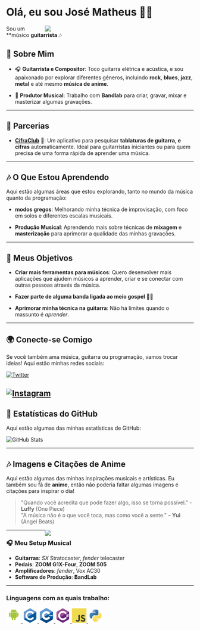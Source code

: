 # Olá, eu sou José Matheus 👋🎸

<img src="https://tagumando.wordpress.com/wp-content/uploads/2023/07/vinland-saga-10_3.jpeg?w=2000" width="400" align="right">


Sou um **músico **guitarrista**  🎶



## 🎸 Sobre Mim

- 🎧 **Guitarrista e Compositor**: Toco guitarra elétrica e acústica, e sou apaixonado por explorar diferentes gêneros, incluindo **rock**, **blues**, **jazz**, **metal** e até mesmo **música de anime**. 

- 🎵 **Produtor Musical**: Trabalho com **Bandlab** para criar, gravar, mixar e masterizar algumas gravações. 

---

## 📝 Parcerias



- **[CifraClub](https://www.cifraclub.com.br/)** 🎸: Um aplicativo para pesquisar **tablaturas de guitarra, e cifras** automaticamente. Ideal para guitarristas iniciantes ou para quem precisa de uma forma rápida de aprender uma música.

  

---

## 🎶 O Que Estou Aprendendo

Aqui estão algumas áreas que estou explorando, tanto no mundo da música quanto da programação:

- **modos gregos**: Melhorando minha técnica de improvisação, com foco em solos e diferentes escalas musicais.
  
- **Produção Musical**: Aprendendo mais sobre técnicas de **mixagem** e **masterização** para aprimorar a qualidade das minhas gravações.
  
---

## 🎯 Meus Objetivos

- **Criar mais ferramentas para músicos**: Quero desenvolver mais aplicações que ajudem músicos a aprender, criar e se conectar com outras pessoas através da música.
  
- **Fazer parte de alguma banda ligada ao meio gospel** 🎸🎶<br>

- **Aprimorar minha técnica na guitarra**: Não há limites quando o massunto é *aprender*.<br>

---

## 🌍 Conecte-se Comigo

Se você também ama música, guitarra ou programação, vamos trocar ideias! Aqui estão minhas redes sociais:


[![**Twitter**](https://img.shields.io/badge/Twitter-blue?logo=twitter)](https://x.com/JosMatheusSoar1)<br>

[![**Instagram**](https://img.shields.io/badge/Instagram-purple?logo=instagram)](https://www.instagram.com/josematheusbsb/)<br>
---

## 🎸 Estatísticas do GitHub

Aqui estão algumas das minhas estatísticas de GitHub:

![GitHub Stats](https://github-readme-stats.vercel.app/api?username=matheuxshow_icons=true&count_private=true&hide_title=true&theme=dark)


---

## 🎶 Imagens e Citações de Anime

Aqui estão algumas das minhas inspirações musicais e artísticas. Eu também sou fã de **anime**, então não poderia faltar algumas imagens e citações para inspirar o dia!

> "Quando você acredita que pode fazer algo, isso se torna possível." - **Luffy** (One Piece)  
> "A música não é o que você toca, mas como você a sente." – **Yui** (Angel Beats)
<img src="https://pbs.twimg.com/media/EN2g611XkAAW9rs?format=jpg&name=large" width="400" align="right">


---

### 🎧 Meu Setup Musical

- **Guitarras**: *SX* Stratocaster, *fender* telecaster
- **Pedais**: **ZOOM G1X-Four**, **ZOOM 505**
- **Amplificadores**: *fender*, Vox AC30
- **Software de Produção**: **BandLab**

---


<h3 align="left">Linguagens com as quais trabalho:</h3>
<p align="left"> <a href="https://developer.android.com" target="_blank" rel="noreferrer"> <img src="https://raw.githubusercontent.com/devicons/devicon/master/icons/android/android-original-wordmark.svg" alt="android" width="40" height="40"/> </a> <a href="https://www.cprogramming.com/" target="_blank" rel="noreferrer"> <img src="https://raw.githubusercontent.com/devicons/devicon/master/icons/c/c-original.svg" alt="c" width="40" height="40"/> </a> <a href="https://www.w3schools.com/cpp/" target="_blank" rel="noreferrer"> <img src="https://raw.githubusercontent.com/devicons/devicon/master/icons/cplusplus/cplusplus-original.svg" alt="cplusplus" width="40" height="40"/> </a> <a href="https://www.w3schools.com/cs/" target="_blank" rel="noreferrer"> <img src="https://raw.githubusercontent.com/devicons/devicon/master/icons/csharp/csharp-original.svg" alt="csharp" width="40" height="40"/> </a> <a href="https://developer.mozilla.org/en-US/docs/Web/JavaScript" target="_blank" rel="noreferrer"> <img src="https://raw.githubusercontent.com/devicons/devicon/master/icons/javascript/javascript-original.svg" alt="javascript" width="40" height="40"/> </a> <a href="https://www.python.org" target="_blank" rel="noreferrer"> <img src="https://raw.githubusercontent.com/devicons/devicon/master/icons/python/python-original.svg" alt="python" width="40" height="40"/> </a> </p>



